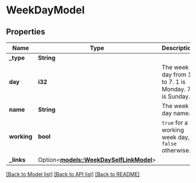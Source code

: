 # WeekDayModel

## Properties

Name | Type | Description | Notes
------------ | ------------- | ------------- | -------------
**_type** | **String** |  | 
**day** | **i32** | The week day from 1 to 7. 1 is Monday. 7 is Sunday. | [readonly]
**name** | **String** | The week day name. | 
**working** | **bool** | `true` for a working week day, `false` otherwise. | 
**_links** | Option<[**models::WeekDaySelfLinkModel**](WeekDaySelfLinkModel.md)> |  | [optional]

[[Back to Model list]](../README.md#documentation-for-models) [[Back to API list]](../README.md#documentation-for-api-endpoints) [[Back to README]](../README.md)


